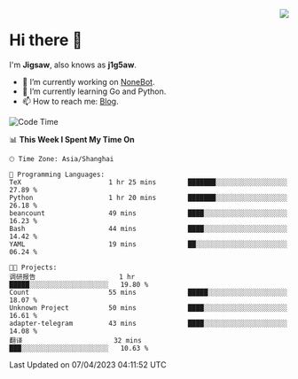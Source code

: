<a href="#">
  <img align="right" src="https://github-readme-stats.vercel.app/api?username=j1g5awi&count_private=true&show_icons=true&title_color=80070B&text_color=B3B3B3&bg_color=212121&icon_color=80070B" />
</a>

# Hi there 👋

I'm **Jigsaw**, also knows as **j1g5aw**.

- 🔭 I’m currently working on [NoneBot](https://github.com/nonebot).
- 🌱 I’m currently learning Go and Python.
- 📫 How to reach me: [Blog](https://blog.maddestroyer.xyz/).

<!--START_SECTION:waka-->
![Code Time](http://img.shields.io/badge/Code%20Time-1%2C100%20hrs%209%20mins-blue)

📊 **This Week I Spent My Time On** 

```text
🕑︎ Time Zone: Asia/Shanghai

💬 Programming Languages: 
TeX                      1 hr 25 mins        ███████░░░░░░░░░░░░░░░░░░   27.89 % 
Python                   1 hr 20 mins        ███████░░░░░░░░░░░░░░░░░░   26.18 % 
beancount                49 mins             ████░░░░░░░░░░░░░░░░░░░░░   16.23 % 
Bash                     44 mins             ████░░░░░░░░░░░░░░░░░░░░░   14.42 % 
YAML                     19 mins             ██░░░░░░░░░░░░░░░░░░░░░░░   06.24 % 

🐱‍💻 Projects: 
调研报告                     1 hr                █████░░░░░░░░░░░░░░░░░░░░   19.80 % 
Count                    55 mins             █████░░░░░░░░░░░░░░░░░░░░   18.07 % 
Unknown Project          50 mins             ████░░░░░░░░░░░░░░░░░░░░░   16.61 % 
adapter-telegram         43 mins             ████░░░░░░░░░░░░░░░░░░░░░   14.08 % 
翻译                       32 mins             ███░░░░░░░░░░░░░░░░░░░░░░   10.63 % 
```


 Last Updated on 07/04/2023 04:11:52 UTC
<!--END_SECTION:waka-->

